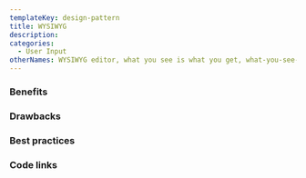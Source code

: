 ```yaml
---
templateKey: design-pattern
title: WYSIWYG
description:
categories:
  - User Input
otherNames: WYSIWYG editor, what you see is what you get, what-you-see-is-what-you-get
---
```


### Benefits

### Drawbacks

### Best practices

### Code links